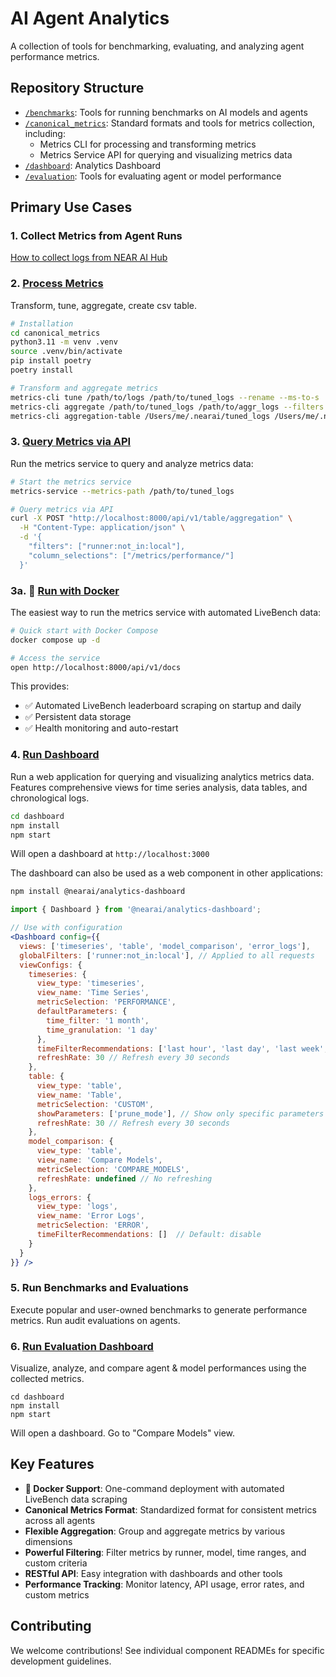 # AI Agent Analytics

A collection of tools for benchmarking, evaluating, and analyzing agent performance metrics.

## Repository Structure

- [`/benchmarks`](./benchmarks/): Tools for running benchmarks on AI models and agents
- [`/canonical_metrics`](./canonical_metrics/): Standard formats and tools for metrics collection, including:
  - Metrics CLI for processing and transforming metrics
  - Metrics Service API for querying and visualizing metrics data
- [`/dashboard`](./dashboard/): Analytics Dashboard
- [`/evaluation`](./evaluation/): Tools for evaluating agent or model performance

## Primary Use Cases

### 1. Collect Metrics from Agent Runs

[How to collect logs from NEAR AI Hub](./integrations/nearai_registry/download_logs/)

### 2. [Process Metrics](./canonical_metrics/README.md#run-metrics-cli)

Transform, tune, aggregate, create csv table.

```bash
# Installation
cd canonical_metrics
python3.11 -m venv .venv
source .venv/bin/activate
pip install poetry
poetry install

# Transform and aggregate metrics
metrics-cli tune /path/to/logs /path/to/tuned_logs --rename --ms-to-s
metrics-cli aggregate /path/to/tuned_logs /path/to/aggr_logs --filters "runner:not_in:local" --slices "agent_name"
metrics-cli aggregation-table /Users/me/.nearai/tuned_logs /Users/me/.nearai/table --filters "runner:not_in:local" --absent-metrics-strategy=nullify
```

### 3. [Query Metrics via API](./canonical_metrics/README.md#api-endpoints)

Run the metrics service to query and analyze metrics data:

```bash
# Start the metrics service
metrics-service --metrics-path /path/to/tuned_logs

# Query metrics via API
curl -X POST "http://localhost:8000/api/v1/table/aggregation" \
  -H "Content-Type: application/json" \
  -d '{
    "filters": ["runner:not_in:local"],
    "column_selections": ["/metrics/performance/"]
  }'
```

### 3a. 🐳 [Run with Docker](./DOCKER.md)

The easiest way to run the metrics service with automated LiveBench data:

```bash
# Quick start with Docker Compose
docker compose up -d

# Access the service
open http://localhost:8000/api/v1/docs
```

This provides:
- ✅ Automated LiveBench leaderboard scraping on startup and daily
- ✅ Persistent data storage
- ✅ Health monitoring and auto-restart

### 4. [Run Dashboard](./dashboard/)

Run a web application for querying and visualizing analytics metrics data. Features comprehensive views for time series analysis, data tables, and chronological logs.

```bash
cd dashboard
npm install
npm start
```
Will open a dashboard at `http://localhost:3000`

The dashboard can also be used as a web component in other applications:

```bash
npm install @nearai/analytics-dashboard
```

```jsx
import { Dashboard } from '@nearai/analytics-dashboard';

// Use with configuration
<Dashboard config={{
  views: ['timeseries', 'table', 'model_comparison', 'error_logs'],
  globalFilters: ['runner:not_in:local'], // Applied to all requests
  viewConfigs: {
    timeseries: {
      view_type: 'timeseries',
      view_name: 'Time Series',
      metricSelection: 'PERFORMANCE',
      defaultParameters: {
        time_filter: '1 month',
        time_granulation: '1 day'
      },
      timeFilterRecommendations: ['last hour', 'last day', 'last week', 'last month', 'last year'],
      refreshRate: 30 // Refresh every 30 seconds
    },
    table: {
      view_type: 'table',
      view_name: 'Table',
      metricSelection: 'CUSTOM',
      showParameters: ['prune_mode'], // Show only specific parameters
      refreshRate: 30 // Refresh every 30 seconds
    },
    model_comparison: {
      view_type: 'table',
      view_name: 'Compare Models',
      metricSelection: 'COMPARE_MODELS',
      refreshRate: undefined // No refreshing
    },
    logs_errors: {
      view_type: 'logs',
      view_name: 'Error Logs',
      metricSelection: 'ERROR',
      timeFilterRecommendations: []  // Default: disable
    }
  }
}} />
```

### 5. Run Benchmarks and Evaluations

Execute popular and user-owned benchmarks to generate performance metrics. Run audit evaluations on agents.

### 6. [Run Evaluation Dashboard](https://github.com/nearai/analytics/tree/main/dashboard#6-compare-models)

Visualize, analyze, and compare agent & model performances using the collected metrics.

```
cd dashboard
npm install
npm start
```

Will open a dashboard. Go to "Compare Models" view.

## Key Features

- **🐳 Docker Support**: One-command deployment with automated LiveBench data scraping
- **Canonical Metrics Format**: Standardized format for consistent metrics across all agents
- **Flexible Aggregation**: Group and aggregate metrics by various dimensions
- **Powerful Filtering**: Filter metrics by runner, model, time ranges, and custom criteria
- **RESTful API**: Easy integration with dashboards and other tools
- **Performance Tracking**: Monitor latency, API usage, error rates, and custom metrics

## Contributing

We welcome contributions! See individual component READMEs for specific development guidelines.
